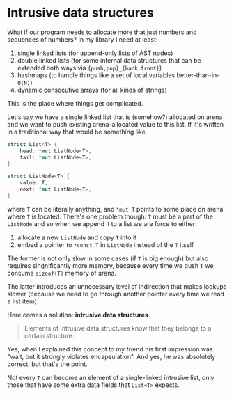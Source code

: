 # Intrusive data structures

What if our program needs to allocate more that just numbers and sequences of numbers? In my library I need at least:

1. single linked lists (for append-only lists of AST nodes)
2. double linked lists (for some internal data structures that can be extended both ways via `{push,pop}_{back,front}`)
3. hashmaps (to handle things like a set of local variables better-than-in-`O(N)`)
4. dynamic consecutive arrays (for all kinds of strings)

This is the place where things get complicated.

Let's say we have a single linked list that is (somehow?) allocated on arena and we want to push existing arena-allocated value to this list. If it's written in a traditional way that would be something like

```rust
struct List<T> {
    head: *mut ListNode<T>,
    tail: *mut ListNode<T>,
}

struct ListNode<T> {
    value: T,
    next: *mut ListNode<T>,
}
```

where `T` can be literally anything, and `*mut T` points to some place on arena where `T` is located. There's one problem though: `T` must be a part of the `ListNode` and so when we append it to a list we are force to either:

1. allocate a new `ListNode` and copy `T` into it
2. embed a pointer to `*const T` in `ListNode` instead of the `T` itself

The former is not only slow in some cases (if `T` is big enough) but also requires singnificantly more memory, because every time we push `T` we consume `sizeof(T)` memory of arena.

The latter introduces an unnecessary level of indirection that makes lookups slower (because we need to go through another pointer every time we read a list item).

Here comes a solution: **intrusive data structures**.

> Elements of intrusive data structures know that they belongs to a certain structure.

Yes, when I explained this concept to my friend his first impression was "wait, but it strongly violates encapsulation". And yes, he was absolutely correct, but that's the point.

Not every `T` can become an element of a single-linked intrusive list, only those that have some extra data fields that `List<T>` expects.

